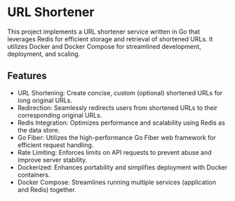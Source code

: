 # URL Shortener 

This project implements a URL shortener service written in Go that leverages Redis for efficient storage and retrieval of shortened URLs. It utilizes Docker and Docker Compose for streamlined development, deployment, and scaling.

## Features

- URL Shortening: Create concise, custom (optional) shortened URLs for long original URLs.
- Redirection: Seamlessly redirects users from shortened URLs to their corresponding original URLs.
- Redis Integration: Optimizes performance and scalability using Redis as the data store.
- Go Fiber: Utilizes the high-performance Go Fiber web framework for efficient request handling.
- Rate Limiting: Enforces limits on API requests to prevent abuse and improve server stability.
- Dockerized: Enhances portability and simplifies deployment with Docker containers.
- Docker Compose: Streamlines running multiple services (application and Redis) together.
